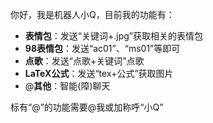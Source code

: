 你好，我是机器人小Q，目前我的功能有：

- **表情包**：发送“关键词+.jpg”获取相关的表情包
- **98表情包**：发送“ac01”、“ms01”等即可
- **点歌**：发送“点歌+关键词”点歌
- **LaTeX公式**：发送“tex+公式”获取图片
- @**其他**：智能(障)聊天

标有“@”的功能需要@我或加称呼“小Q”
